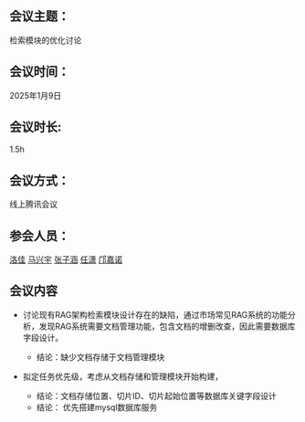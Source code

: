 ## 会议主题： 
检索模块的优化讨论
## 会议时间： 
2025年1月9日
## 会议时长:  
1.5h
## 会议方式： 
线上腾讯会议
## 参会人员：
[洛佳](https://github.com/luojia65)
[马兴宇](https://github.com/xingyuma618)
[张子涵](https://github.com/ArchLance)
[任潇](https://github.com/wyywwi)
[邝嘉诺](https://github.com/gitveg)
## 会议内容
- 讨论现有RAG架构检索模块设计存在的缺陷，通过市场常见RAG系统的功能分析，发现RAG系统需要文档管理功能，包含文档的增删改查，因此需要数据库字段设计。
  - 结论：缺少文档存储于文档管理模块

- 拟定任务优先级，考虑从文档存储和管理模块开始构建，
  - 结论：文档存储位置、切片ID、切片起始位置等数据库关键字段设计
  - 结论： 优先搭建mysql数据库服务
